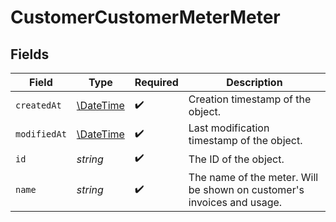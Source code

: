 # CustomerCustomerMeterMeter


## Fields

| Field                                                                  | Type                                                                   | Required                                                               | Description                                                            |
| ---------------------------------------------------------------------- | ---------------------------------------------------------------------- | ---------------------------------------------------------------------- | ---------------------------------------------------------------------- |
| `createdAt`                                                            | [\DateTime](https://www.php.net/manual/en/class.datetime.php)          | :heavy_check_mark:                                                     | Creation timestamp of the object.                                      |
| `modifiedAt`                                                           | [\DateTime](https://www.php.net/manual/en/class.datetime.php)          | :heavy_check_mark:                                                     | Last modification timestamp of the object.                             |
| `id`                                                                   | *string*                                                               | :heavy_check_mark:                                                     | The ID of the object.                                                  |
| `name`                                                                 | *string*                                                               | :heavy_check_mark:                                                     | The name of the meter. Will be shown on customer's invoices and usage. |